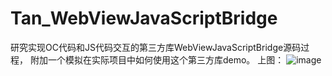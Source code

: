# Tan_WebViewJavaScriptBridge
研究实现OC代码和JS代码交互的第三方库WebViewJavaScriptBridge源码过程，
附加一个模拟在实际项目中如何使用这个第三方库demo。
上图：
![image](https://github.com/xiaotanit/Tan_WebViewJavaScriptBridge/blob/master/Tan_webView.gif)
